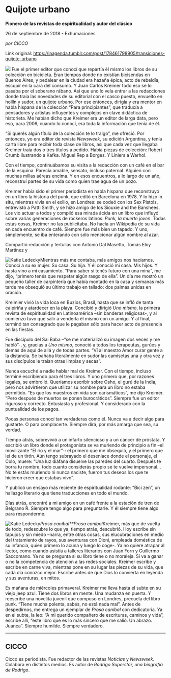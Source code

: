 # Quijote urbano

**Pionero de las revistas de espiritualidad y autor del clásico**

26 de septiembre de 2018 - Exhumaciones

_por CICCO_

Link original: https://laagenda.tumblr.com/post/178461798905/transiciones-quijote-urbano

![](https://64.media.tumblr.com/4f9934c099bea8ad224d35f3364a4a55/tumblr_inline_pfoganWKrW1t6q87u_500.jpg)
Fue el primer editor que conocí que repartía él mismo los libros de su colección en bicicleta. Eran tiempos donde no existían bicisendas en Buenos Aires, y pedalear en la ciudad era hazaña épica, acto de rebeldía, escupir en la cara del consumo. Y Juan Carlos Kreimer todo eso se lo pasaba por el soberano rábano. Así que uno lo veía entrar a las redacciones donde traía las novedades de su editorial con el casco puesto, envuelto en hollín y sudor, un quijote urbano. Por ese entonces, dirigía y era mentor en habla hispana de la colección “Para principiantes”, que traducía a pensadores y artistas influyentes y complejos en clave didáctica de historieta. Me habían dicho que Kreimer era un editor de larga data, pero eso, para 2006, cuando lo conocí, era toda la información que tenía de él. 

“Si querés algún título de la colección te lo traigo”, me ofreció. Por entonces, yo era editor de revista *Newsweek*, su edición Argentina, y tenía carta libre para recibir toda clase de libros, así que cada vez que llegaba Kreimer traía dos o tres títulos a pedido. Había piezas de colección: Robert Crumb ilustrando a Kafka. Miguel Rep a Borges. Y Liniers a Warhol.

Con el tiempo, continuábamos su visita a la redacción con un café en el bar de la esquina. Parecía amable, sensato, incluso paternal. Alguien con muchas millas aéreas encima. Y en esos encuentros, a lo largo de un año, reconstruí partes de su vida como quien trae agua de un pozo. 

Kreimer había sido el primer periodista en habla hispana que reconstruyó en un libro la historia del punk, que editó en Barcelona en 1978. Y lo hizo in situ, mientras vivía en el exilio, en Londres: se codeó con los Sex Pistols, entrevistó a Patti Smith, y se hizo amigo de los Siouxie and the Banshees. Los vio actuar a todos y compiló esa mirada ácida en un libro que influyó sobre varias generaciones de rockeros latinos: *Punk, la muerte joven*. Todas estas cosas, Kreimer no las publicitaba. No hacía un Wikipedia de su vida en cada encuentro de café. Siempre fue más bien un tapado. Y uno, simplemente, se iba enterando con sólo mencionar algún nombre al azar.

Compartió redacción y tertulias con Antonio Dal Masetto, Tomás Eloy Martínez y 

![Katie Ledecky](https://64.media.tumblr.com/78bf3bdd08ff3e8c5843fc383e3c6b8b/tumblr_inline_pfoganUo1B1t6q87u_400.jpg)Mientras más me contaba, más amigos nos hacíamos. Conocí a su ex mujer. Su casa. Su hija. Y él conoció mi casa. Mis hijos. Y hasta vino a mi casamiento. “Para saber si tenés futuro con una mina”, me dijo, “primero tenés que respetar algún rasgo de ella”. Un día me mostró un pequeño taller de carpintería que había montado en la casa y semanas más tarde me obsequió su último trabajo en tallado: dos palmas unidas en oración. 

Kreimier vivió la vida loca en Buzios, Brasil, hasta que se infló de tanta caipiriña y atardecer en la playa. Concibió y dirigió *Uno mismo*, la primera revista de espiritualidad en Latinoamérica –sin banderas religiosas-, y al comienzo tuvo que salir a venderla él mismo con un amigo. Y al final, terminó tan consagrado que le pagaban sólo para hacer acto de presencia en las fiestas. 

Fue discípulo del Sai Baba –“se me materializó su imagen dos veces y me habló”-, y, gracias a *Uno mismo*, conoció a todos los terapeutas, gurúes y demás de aquí de allá y de todas partes. “Ví al maestro Amor curar gente a la distancia. Se bañaba literalmente en sudor las camisetas una y otra vez y sus discípulos le traían otras limpias y secas”.

Nunca escuché a nadie hablar mal de Kreimer. Con el tiempo, incluso terminé escribiendo para él tres libros. Y uno primero que, por razones legales, se embrolló. Queríamos escribir sobre Osho, el gurú de la India, pero nos advirtieron que utilizar su nombre para un libro no estaba permitido. “Es que los maestros en vida son carismáticos”, me dijo Kreimer. “Pero después de muertos se ponen burocráticos”.
Siempre fue un editor riguroso y correcto. Entusiasta y profesional. Y considerado con la puntualidad de los pagos. 

Pocas personas conocí tan verdaderas como él. Nunca va a decir algo para gustarte. O para complacerte. Siempre dirá, por más amarga que sea, su verdad.

Tiempo atrás, sobrevivió a un infarto silencioso y a un cáncer de próstata. Y escribió un libro donde el protagonista se va muriendo de principio a fin –el movilizante “El río y el mar”-: el primero que me obsequió, y el primero que leí de un tirón. Aún tengo subrayado el desenlace donde el personaje, el Colo, muere: “Una luz diáfana disuelve las paredes del cuarto. Después te borra tu nombre, todo cuanto considerás propio se te vuelve impersonal… No te estás muriendo ni nunca naciste, fueron tus deseos los que te hicieron creer que estabas vivo”.

Y publicó un ensayo más reciente de espiritualidad rodante: “Bici zen”, un hallazgo literario que tiene traducciones en todo el mundo. 

Días atrás, encontré a mi amigo en un café frente a la estación de tren de Belgrano R. Siempre tengo algo para preguntarle. Y él siempre tiene algo para responderme. 

![Katie Ledecky](https://64.media.tumblr.com/d92bfb19b6c3bec6cc41e347ea1fa354/tumblr_inline_pfogaolxAt1t6q87u_400.jpg)*Prosa caníbal**Prosa caníbal*Kreimer, más que de vuelta de todo, redescubre lo que ya, tiempo atrás, descubrió. Hoy escribe sin tapujos y sin miedo –narra, entre otras cosas, sus elucubraciones en medio del tratamiento de rayos, sus aventuras con Dioni, empleada doméstica de su infancia, quien primero lo acuna y luego lo coge-. Ya no quiere atrapar al lector, como cuando asistía a talleres literarios con Juan Forn y Guillermo Saccomano. Ya no se pregunta si su libro tiene o no moraleja. Si va a ganar o no la competencia de atención a las redes sociales. Kreimer escribe y escribe en carne viva, mientras pone en su lugar las piezas de su vida, que cada día conozco mejor. Escribe antes de que Dios lo convierta en leyenda y sus aventuras, en mitos. 

Es mañana de miércoles primaveral. Kreimer me lleva hasta el subte en su viejo jeep azul. Tiene dos libros en mente. Una mudanza en puerta. Y reescribe una novelita juvenil que compuso en Londres, precuela del libro punk. “Tiene mucha polenta, sabés, no está nada mal”. Antes de despedirnos, me entrega un ejemplar de *Prosa caníbal* con dedicatoria. Ya en el subte, la leo: “A mi querido compañero de escrituras, caminos y vida”, escribe allí, “este libro que es lo más sincero que me salió. Un abrazo. Juanca”. Siempre humilde. Siempre verdadero.

  




---

 CICCO
------

 Cicco es periodista. Fue redactor de las revistas *Noticias* y *Newsweek*. Colabora en distintos medios. Es autor de *Rodrigo Superstar, una biografía de Rodrigo*. 

